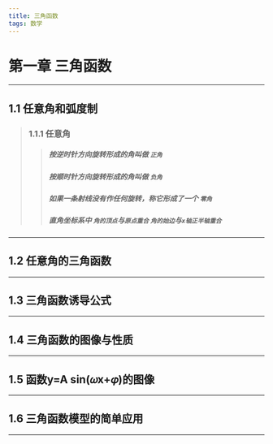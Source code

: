```yaml
---
title: 三角函数
tags: 数学
---
```

# 第一章 三角函数
***
## 1.1 任意角和弧度制
> ### 1.1.1 任意角
>> ##### 按逆时针方向旋转形成的角叫做 `正角`
>> ##### 按顺时针方向旋转形成的角叫做 `负角`
>> ##### 如果一条射线没有作任何旋转，称它形成了一个 `零角`
>> ##### 直角坐标系中 `角的顶点`与`原点重合` `角的始边`与`x轴正半轴重合`
***
## 1.2 任意角的三角函数
***
## 1.3 三角函数诱导公式
***
## 1.4 三角函数的图像与性质
***
## 1.5 函数y=A sin(𝜔x+𝜑)的图像
***
## 1.6 三角函数模型的简单应用
***
